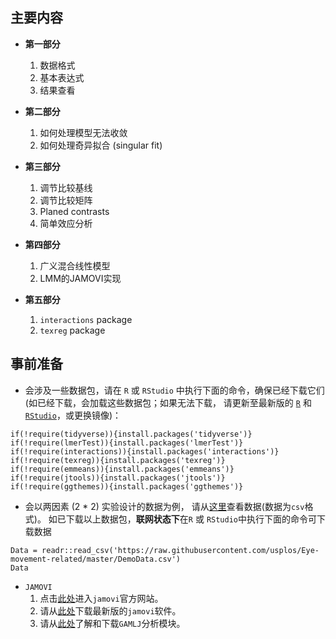 ## 主要内容

* **第一部分**
  1. 数据格式
  2. 基本表达式
  3. 结果查看

* **第二部分**
  1. 如何处理模型无法收敛
  2. 如何处理奇异拟合 (singular fit)

* **第三部分**
  1.	调节比较基线
  2.	调节比较矩阵
  3.	Planed contrasts
  4.	简单效应分析

* **第四部分**
  1.	广义混合线性模型
  2. LMM的JAMOVI实现

* **第五部分**
  1. `interactions` package
  2. `texreg` package

## 事前准备

* 会涉及一些数据包，请在 `R` 或 `RStudio` 中执行下面的命令，确保已经下载它们(如已经下载，会加载这些数据包；如果无法下载，
请更新至最新版的 [`R`](https://mirrors.tuna.tsinghua.edu.cn/CRAN/) 和 
[`RStudio`](https://www.rstudio.com/products/rstudio/download/)，或更换镜像)：
```
if(!require(tidyverse)){install.packages('tidyverse')}
if(!require(lmerTest)){install.packages('lmerTest')}
if(!require(interactions)){install.packages('interactions')}
if(!require(texreg)){install.packages('texreg')}
if(!require(emmeans)){install.packages('emmeans')}
if(!require(jtools)){install.packages('jtools')}
if(!require(ggthemes)){install.packages('ggthemes')}
```


* 会以两因素 (2 * 2) 实验设计的数据为例，
请从[这里](https://raw.githubusercontent.com/usplos/Eye-movement-related/master/DemoData.csv)查看数据(数据为`csv`格式)。
如已下载以上数据包，**联网状态下**在`R` 或 `RStudio`中执行下面的命令可下载数据
```
Data = readr::read_csv('https://raw.githubusercontent.com/usplos/Eye-movement-related/master/DemoData.csv')
Data
```

* `JAMOVI`
  1. 点击[此处](https://www.jamovi.org/)进入`jamovi`官方网站。
  2. 请从[此处](https://www.jamovi.org/download.html)下载最新版的`jamovi`软件。
  3. 请从[此处](https://mcfanda.github.io/gamlj_docs/)了解和下载`GAMLJ`分析模块。




